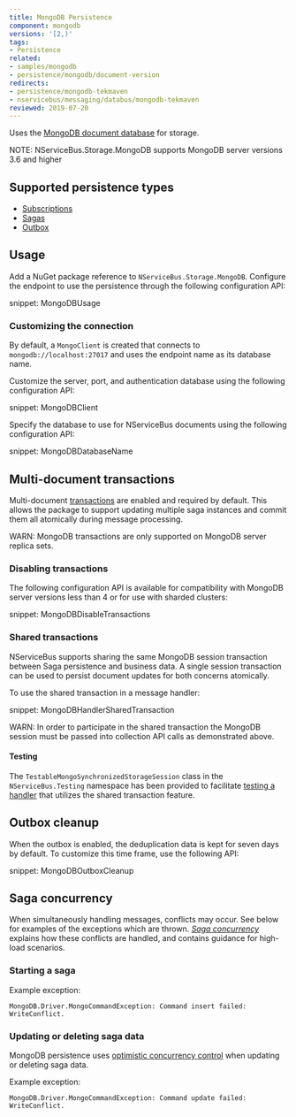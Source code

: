 ```yaml
---
title: MongoDB Persistence
component: mongodb
versions: '[2,)'
tags:
- Persistence
related:
- samples/mongodb
- persistence/mongodb/document-version
redirects:
- persistence/mongodb-tekmaven
- nservicebus/messaging/databus/mongodb-tekmaven
reviewed: 2019-07-20
---
```


Uses the [MongoDB document database](https://www.mongodb.com/) for storage.

NOTE: NServiceBus.Storage.MongoDB supports MongoDB server versions 3.6 and higher

## Supported persistence types

* [Subscriptions](/nservicebus/messaging/publish-subscribe/)
* [Sagas](/nservicebus/sagas/)
* [Outbox](/nservicebus/outbox/)


## Usage

Add a NuGet package reference to `NServiceBus.Storage.MongoDB`. Configure the endpoint to use the persistence through the following configuration API:

snippet: MongoDBUsage

### Customizing the connection

By default, a `MongoClient` is created that connects to `mongodb://localhost:27017` and uses the endpoint name as its database name.

Customize the server, port, and authentication database using the following configuration API:

snippet: MongoDBClient

Specify the database to use for NServiceBus documents using the following configuration API:

snippet: MongoDBDatabaseName

## Multi-document transactions

Multi-document [transactions](https://docs.mongodb.com/manual/core/transactions/) are enabled and required by default. This allows the package to support updating multiple saga instances and commit them all atomically during message processing.

WARN: MongoDB transactions are only supported on MongoDB server replica sets.

### Disabling transactions

The following configuration API is available for compatibility with MongoDB server versions less than 4 or for use with sharded clusters:

snippet: MongoDBDisableTransactions

### Shared transactions

NServiceBus supports sharing the same MongoDB session transaction between Saga persistence and business data. A single session transaction can be used to persist document updates for both concerns atomically.

To use the shared transaction in a message handler:

snippet: MongoDBHandlerSharedTransaction

WARN: In order to participate in the shared transaction the MongoDB session must be passed into collection API calls as demonstrated above.

#### Testing

The `TestableMongoSynchronizedStorageSession` class in the `NServiceBus.Testing` namespace has been provided to facilitate [testing a handler](/nservicebus/testing/) that utilizes the shared transaction feature.

## Outbox cleanup 

When the outbox is enabled, the deduplication data is kept for seven days by default. To customize this time frame, use the following API:

snippet: MongoDBOutboxCleanup


## Saga concurrency

When simultaneously handling messages, conflicts may occur. See below for examples of the exceptions which are thrown. _[Saga concurrency](/nservicebus/sagas/concurrency.md)_ explains how these conflicts are handled, and contains guidance for high-load scenarios.

### Starting a saga

Example exception:

```
MongoDB.Driver.MongoCommandException: Command insert failed: WriteConflict.
```

### Updating or deleting saga data

MongoDB persistence uses [optimistic concurrency control](https://en.wikipedia.org/wiki/Optimistic_concurrency_control) when updating or deleting saga data.

Example exception:

```
MongoDB.Driver.MongoCommandException: Command update failed: WriteConflict.
```
